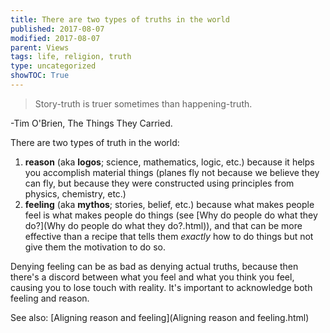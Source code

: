 ```yaml
---
title: There are two types of truths in the world
published: 2017-08-07
modified: 2017-08-07
parent: Views
tags: life, religion, truth
type: uncategorized
showTOC: True
---
```


> Story-truth is truer sometimes than happening-truth. 

-Tim O'Brien, The Things They Carried.

There are two types of truth in the world:

1. **reason** (aka **logos**; science, mathematics, logic, etc.) because it helps you accomplish material things (planes fly not because we believe they can fly, but because they were constructed using principles from physics, chemistry, etc.)
1. **feeling** (aka **mythos**; stories, belief, etc.) because what makes people feel is what makes people do things (see [Why do people do what they do?](Why do people do what they do?.html)), and that can be more effective than a recipe that tells them *exactly* how to do things but not give them the motivation to do so. 

Denying feeling can be as bad as denying actual truths, because then there's a discord between what you feel and what you think you feel, causing you to lose touch with reality. It's important to acknowledge both feeling and reason.

See also: [Aligning reason and feeling](Aligning reason and feeling.html)


